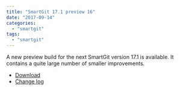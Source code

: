 ```yaml
---
title: "SmartGit 17.1 preview 16"
date: "2017-09-14"
categories: 
  - "smartgit"
tags: 
  - "smartgit"
---
```


A new preview build for the next SmartGit version 17.1 is available. It contains a quite large number of smaller improvements.

- [Download](http://www.syntevo.com/smartgit/early-access)
- [Change log](http://www.syntevo.com/smartgit/changelog-eap.txt)
